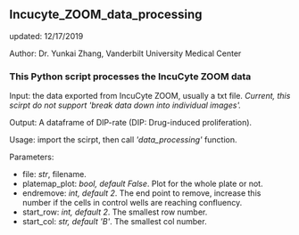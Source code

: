 ## Incucyte_ZOOM_data_processing ##updated: 12/17/2019Author: Dr. Yunkai Zhang, Vanderbilt University Medical Center### This Python script processes the IncuCyte ZOOM data ###Input: the data exported from IncuCyte ZOOM, usually a txt file. *Current, this scirpt do not support 'break data down into individual images'.* Output: A dataframe of DIP-rate (DIP: Drug-induced proliferation). Usage: import the scirpt, then call *'data_processing'* function.Parameters:- file: *str*, filename.- platemap_plot: *bool, default False*. Plot for the whole plate or not.- endremove: *int, default 2*. The end point to remove, increase this number if the cells in control wells are reaching confluency.- start_row: *int, default 2*. The smallest row number.- start_col: *str, default 'B'*. The smallest col number.